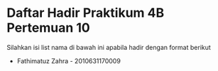 # Daftar Hadir Praktikum 4B Pertemuan 10
Silahkan isi list nama di bawah ini apabila hadir dengan format berikut

- Fathimatuz Zahra - 2010631170009
